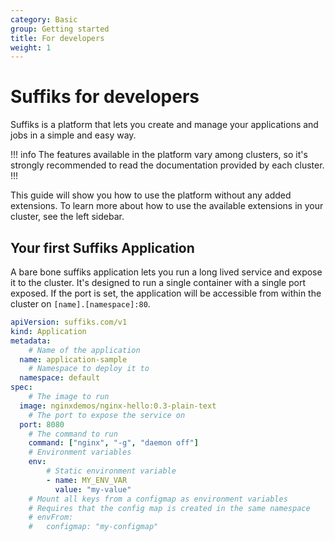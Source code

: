 ```yaml
---
category: Basic
group: Getting started
title: For developers
weight: 1
---
```


# Suffiks for developers

Suffiks is a platform that lets you create and manage your applications and jobs in a simple and easy way.

!!! info
The features available in the platform vary among clusters, so it's strongly recommended to read the documentation provided by each cluster.
!!!

This guide will show you how to use the platform without any added extensions.
To learn more about how to use the available extensions in your cluster, see the left sidebar.

## Your first Suffiks Application

A bare bone suffiks application lets you run a long lived service and expose it to the cluster.
It's designed to run a single container with a single port exposed.
If the port is set, the application will be accessible from within the cluster on `[name].[namespace]:80`.

```yaml
apiVersion: suffiks.com/v1
kind: Application
metadata:
	# Name of the application
  name: application-sample
	# Namespace to deploy it to
  namespace: default
spec:
	# The image to run
  image: nginxdemos/nginx-hello:0.3-plain-text
	# The port to expose the service on
  port: 8080
	# The command to run
	command: ["nginx", "-g", "daemon off"]
	# Environment variables
	env:
		# Static environment variable
		- name: MY_ENV_VAR
		  value: "my-value"
	# Mount all keys from a configmap as environment variables
	# Requires that the config map is created in the same namespace
	# envFrom:
	# 	configmap: "my-configmap"
```
